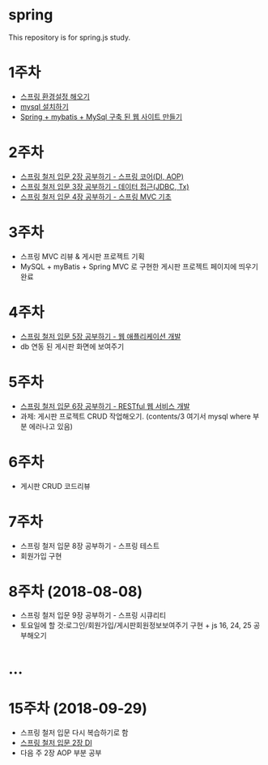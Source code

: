 # spring
This repository is for spring.js study.

# 1주차
- [스프링 환경설정 해오기](https://github.com/SooJungChae/spring/blob/master/01_configuration.md)
- [mysql 설치하기](https://github.com/SooJungChae/spring/blob/master/02_install_mysql.md)
- [Spring + mybatis + MySql 구축 된 웹 사이트 만들기](https://github.com/SooJungChae/spring/blob/master/02_install_workbench.md)

# 2주차
- [스프링 철저 입문 2장 공부하기 - 스프링 코어(DI, AOP)](https://github.com/SooJungChae/spring/blob/master/스프링철저입문02.md)
- [스프링 철저 입문 3장 공부하기 - 데이터 접근(JDBC, Tx)](https://github.com/SooJungChae/spring/blob/master/스프링철저입문03.md)
- [스프링 철저 입문 4장 공부하기 - 스프링 MVC 기초](https://github.com/SooJungChae/spring/blob/master/스프링철저입문04.md)

# 3주차
- 스프링 MVC 리뷰 & 게시판 프로젝트 기획
- MySQL + myBatis + Spring MVC 로 구현한 게시판 프로젝트 페이지에 띄우기 완료

# 4주차
- [스프링 철저 입문 5장 공부하기 - 웹 애플리케이션 개발](https://github.com/SooJungChae/spring/blob/master/스프링철저입문05.md)
- db 연동 된 게시판 화면에 보여주기

# 5주차
- [스프링 철저 입문 6장 공부하기 - RESTful 웹 서비스 개발](https://github.com/SooJungChae/spring/blob/master/스프링철저입문06.md)
- 과제: 게시판 프로젝트 CRUD 작업해오기. (contents/3 여기서 mysql where 부분 에러나고 있음)

# 6주차
- 게시판 CRUD 코드리뷰

# 7주차
- 스프링 철저 입문 8장 공부하기 - 스프링 테스트
- 회원가입 구현

# 8주차 (2018-08-08)
- 스프링 철저 입문 9장 공부하기 - 스프링 시큐리티
- 토요일에 할 것:로그인/회원가입/게시판회원정보보여주기 구현 + js 16, 24, 25 공부해오기

# ...

# 15주차 (2018-09-29)
- 스프링 철저 입문 다시 복습하기로 함
- [스프링 철저 입문 2장 DI](https://github.com/SooJungChae/spring/blob/master/스프링철저입문02.md)
- 다음 주 2장 AOP 부분 공부
